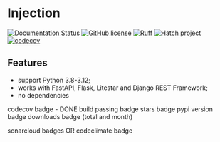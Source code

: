# Injection
[![Documentation Status](https://readthedocs.org/projects/injection/badge/?version=latest)](https://injection.readthedocs.io/en/latest/?badge=latest)
[![GitHub license](https://img.shields.io/github/license/nightblure/injection)](https://github.com/nightblure/injection/blob/main/LICENSE)
[![Ruff](https://img.shields.io/endpoint?url=https://raw.githubusercontent.com/astral-sh/ruff/main/assets/badge/v2.json)](https://github.com/astral-sh/ruff)
[![Hatch project](https://img.shields.io/badge/%F0%9F%A5%9A-Hatch-4051b5.svg)](https://github.com/pypa/hatch)
[![codecov](https://codecov.io/gh/nightblure/injection/graph/badge.svg?token=2ZTFBlJqTb)](https://codecov.io/gh/nightblure/injection)

## Features
* support Python 3.8-3.12;
* works with FastAPI, Flask, Litestar and Django REST Framework;
* no dependencies

codecov badge - DONE
build passing badge
stars badge
pypi version badge
downloads badge (total and month)

sonarcloud badges OR codeclimate badge
